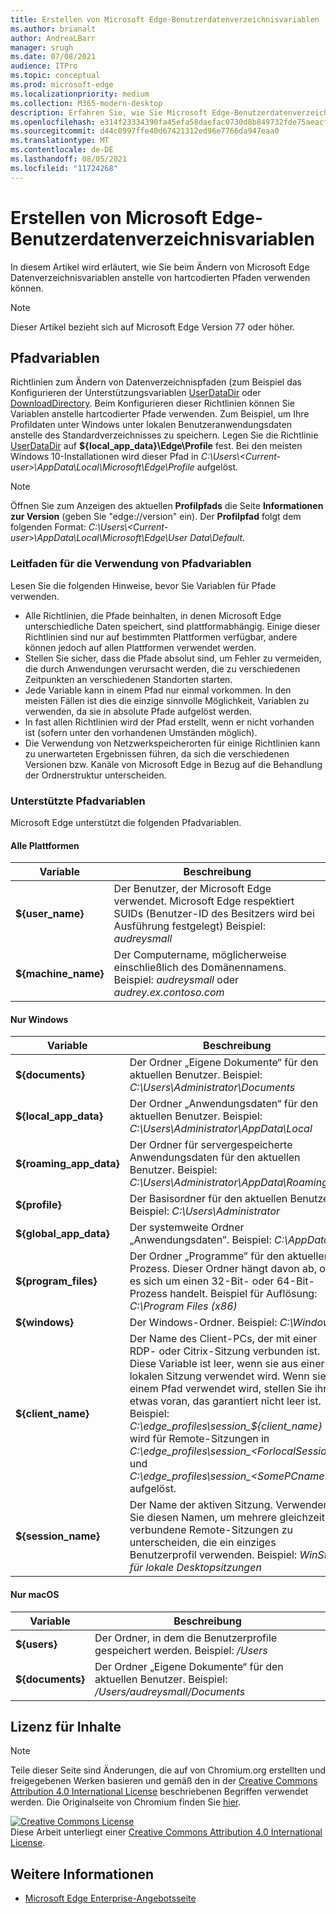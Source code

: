 ```yaml
---
title: Erstellen von Microsoft Edge-Benutzerdatenverzeichnisvariablen
ms.author: brianalt
author: AndreaLBarr
manager: srugh
ms.date: 07/08/2021
audience: ITPro
ms.topic: conceptual
ms.prod: microsoft-edge
ms.localizationpriority: medium
ms.collection: M365-modern-desktop
description: Erfahren Sie, wie Sie Microsoft Edge-Benutzerdatenverzeichnisvariablen erstellen
ms.openlocfilehash: e314f23334390fa45efa58daefac0730d8b849732fde75aeacffe4a486c50762
ms.sourcegitcommit: d44c0997ffe40d67421312ed96e7766da947eaa0
ms.translationtype: MT
ms.contentlocale: de-DE
ms.lasthandoff: 08/05/2021
ms.locfileid: "11724268"
---
```

# <a name="create-microsoft-edge-user-data-directory-variables"></a>Erstellen von Microsoft Edge-Benutzerdatenverzeichnisvariablen

In diesem Artikel wird erläutert, wie Sie beim Ändern von Microsoft Edge Datenverzeichnisvariablen anstelle von hartcodierten Pfaden verwenden können.

>[!NOTE]
>Dieser Artikel bezieht sich auf Microsoft Edge Version 77 oder höher.
## <a name="path-variables"></a>Pfadvariablen

Richtlinien zum Ändern von Datenverzeichnispfaden (zum Beispiel das Konfigurieren der Unterstützungsvariablen [UserDataDir](microsoft-edge-policies.md#userdatadir) oder [DownloadDirectory](microsoft-edge-policies.md#downloaddirectory). Beim Konfigurieren dieser Richtlinien können Sie Variablen anstelle hartcodierter Pfade verwenden. Zum Beispiel, um Ihre Profildaten unter Windows unter lokalen Benutzeranwendungsdaten anstelle des Standardverzeichnisses zu speichern. Legen Sie die Richtlinie [UserDataDir](microsoft-edge-policies.md#userdatadir) auf **${local_app_data}\Edge\Profile** fest. Bei den meisten Windows 10-Installationen wird dieser Pfad in *C:\Users\\&lt;Current-user&gt;\AppData\Local\Microsoft\Edge\Profile* aufgelöst.

>[!NOTE]
>Öffnen Sie zum Anzeigen des aktuellen **Profilpfads** die Seite **Informationen zur Version** (geben Sie "edge://version" ein). Der **Profilpfad** folgt dem folgenden Format: *C:\Users\\&lt;Current-user&gt;\AppData\Local\Microsoft\Edge\User Data\Default*.

### <a name="guidance-for-using-path-variables"></a>Leitfaden für die Verwendung von Pfadvariablen

Lesen Sie die folgenden Hinweise, bevor Sie Variablen für Pfade verwenden.

- Alle Richtlinien, die Pfade beinhalten, in denen Microsoft Edge unterschiedliche Daten speichert, sind plattformabhängig. Einige dieser Richtlinien sind nur auf bestimmten Plattformen verfügbar, andere können jedoch auf allen Plattformen verwendet werden.
- Stellen Sie sicher, dass die Pfade absolut sind, um Fehler zu vermeiden, die durch Anwendungen verursacht werden, die zu verschiedenen Zeitpunkten an verschiedenen Standorten starten.
- Jede Variable kann in einem Pfad nur einmal vorkommen. In den meisten Fällen ist dies die einzige sinnvolle Möglichkeit, Variablen zu verwenden, da sie in absolute Pfade aufgelöst werden.
- In fast allen Richtlinien wird der Pfad erstellt, wenn er nicht vorhanden ist (sofern unter den vorhandenen Umständen möglich).
- Die Verwendung von Netzwerkspeicherorten für einige Richtlinien kann zu unerwarteten Ergebnissen führen, da sich die verschiedenen Versionen bzw. Kanäle von Microsoft Edge in Bezug auf die Behandlung der Ordnerstruktur unterscheiden.

### <a name="supported-path-variables"></a>Unterstützte Pfadvariablen

Microsoft Edge unterstützt die folgenden Pfadvariablen.

#### <a name="all-platforms"></a>Alle Plattformen

| Variable | Beschreibung |
| --- | --- |
| **${user_name}** | Der Benutzer, der Microsoft Edge verwendet. Microsoft Edge respektiert SUIDs (Benutzer-ID des Besitzers wird bei Ausführung festgelegt) Beispiel: *audreysmall* |
| **${machine_name}** | Der Computername, möglicherweise einschließlich des Domänennamens. Beispiel: *audreysmall* oder *audrey.ex.contoso.com* |

#### <a name="windows-only"></a>Nur Windows

| Variable | Beschreibung |
| --- | --- |
| **${documents}** | Der Ordner „Eigene Dokumente“ für den aktuellen Benutzer. Beispiel: *C:\Users\Administrator\Documents* |
|**${local_app_data}** | Der Ordner „Anwendungsdaten“ für den aktuellen Benutzer. Beispiel: *C:\Users\Administrator\AppData\Local* |
|**${roaming_app_data}** | Der Ordner für servergespeicherte Anwendungsdaten für den aktuellen Benutzer. Beispiel: *C:\Users\Administrator\AppData\Roaming* |
| **${profile}** | Der Basisordner für den aktuellen Benutzer. Beispiel: *C:\Users\Administrator* |
| **${global_app_data}** | Der systemweite Ordner „Anwendungsdaten”. Beispiel: *C:\AppData* |
| **${program_files}** | Der Ordner „Programme” für den aktuellen Prozess. Dieser Ordner hängt davon ab, ob es sich um einen 32-Bit- oder 64-Bit-Prozess handelt. Beispiel für Auflösung: *C:\Program Files (x86)* |
| **${windows}** | Der Windows-Ordner. Beispiel: *C:\Windows* |
| **${client_name}** | Der Name des Client-PCs, der mit einer RDP- oder Citrix-Sitzung verbunden ist. Diese Variable ist leer, wenn sie aus einer lokalen Sitzung verwendet wird. Wenn sie in einem Pfad verwendet wird, stellen Sie ihr etwas voran, das garantiert nicht leer ist. Beispiel: *C:\edge_profiles\session_${client_name}* wird für Remote-Sitzungen in *C:\edge_profiles\session_&lt;ForlocalSessions&gt;* und *C:\edge_profiles\session_&lt;SomePCname&gt;* aufgelöst. |
| **${session_name}** | Der Name der aktiven Sitzung. Verwenden Sie diesen Namen, um mehrere gleichzeitig verbundene Remote-Sitzungen zu unterscheiden, die ein einziges Benutzerprofil verwenden. Beispiel: *WinSta0 für lokale Desktopsitzungen* |

#### <a name="macos-only"></a>Nur macOS

| Variable | Beschreibung |
| --- | --- |
| **${users}** | Der Ordner, in dem die Benutzerprofile gespeichert werden. Beispiel: */Users* |
| **${documents}** | Der Ordner „Eigene Dokumente“ für den aktuellen Benutzer. Beispiel: */Users/audreysmall/Documents* |

## <a name="content-license"></a>Lizenz für Inhalte

>[!NOTE]
>Teile dieser Seite sind Änderungen, die auf von Chromium.org erstellten und freigegebenen Werken basieren und gemäß den in der [Creative Commons Attribution 4.0 International License](http://creativecommons.org/licenses/by/4.0/) beschriebenen Begriffen verwendet werden. Die Originalseite von Chromium finden Sie [hier](https://www.chromium.org/administrators/policy-list-3/user-data-directory-variables).
  
<a rel="license" href="http://creativecommons.org/licenses/by/4.0/"><img alt="Creative Commons License" style="border-width:0" src="https://i.creativecommons.org/l/by/4.0/88x31.png" /></a><br/>Diese Arbeit unterliegt einer <a rel="license" href="http://creativecommons.org/licenses/by/4.0/">Creative Commons Attribution 4.0 International License</a>.
## <a name="see-also"></a>Weitere Informationen

- [Microsoft Edge Enterprise-Angebotsseite](https://aka.ms/EdgeEnterprise)
